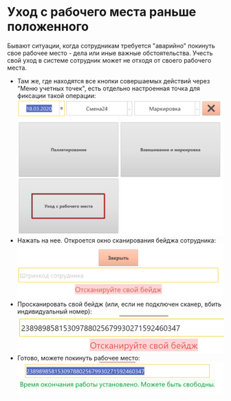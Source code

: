 # Уход с рабочего места раньше положенного


Бывают ситуации, когда сотрудникам требуется "аварийно" покинуть свое
рабочее место - дела или иные важные обстоятельства. Учесть свой уход в
системе сотрудник может не отходя от своего рабочего места.


-   Там же, где находятся все кнопки совершаемых действий через "Меню
    учетных точек", есть отдельно настроенная точка для фиксации такой
    операции:      
![](EarlyLeaveWork.assets/drex_ukhod_s_rabochego_mesta_ranshe_polozhennogo_custom.png)
-   Нажать на нее. Откроется окно сканирования бейджа сотрудника:  
![](EarlyLeaveWork.assets/drex_ukhod_s_rabochego_mesta_ranshe_polozhennogo_custom_2.png)
-   Просканировать свой бейдж (или, если не подключен сканер, вбить
    индивидуальный номер):  
![](EarlyLeaveWork.assets/drex_ukhod_s_rabochego_mesta_ranshe_polozhennogo_custom_3.png)
-   Готово, можете покинуть рабочее место:  
![](EarlyLeaveWork.assets/drex_ukhod_s_rabochego_mesta_ranshe_polozhennogo_custom_4.png)

